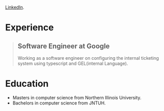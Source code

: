 [LinkedIn](./http://www.linkedin.com/in/sravan-varala).


# Experience

> ## Software Engineer at Google
>  Working as a software engineer on configuring the internal ticketing system using typescript and GEL(internal Language).
>

# Education

* Masters in computer science from Northern Illinois University.
* Bachelors in computer science from JNTUH.
